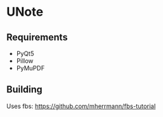 # UNote

## Requirements

- PyQt5
- Pillow
- PyMuPDF

## Building

Uses fbs:
https://github.com/mherrmann/fbs-tutorial